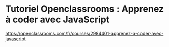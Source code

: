 # Tutoriel Openclassrooms : Apprenez à coder avec JavaScript 

https://openclassrooms.com/fr/courses/2984401-apprenez-a-coder-avec-javascript


